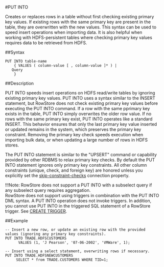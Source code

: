 #PUT INTO

Creates or replaces rows in a table without first checking existing primary key values. If existing rows with the same primary key are present in the table, they are overwritten with the new values. This syntax can be used to speed insert operations when importing data. It is also helpful when working with HDFS-persistent tables where checking primary key values requires data to be retrieved from HDFS.

##Syntax

``` pre
PUT INTO table-name
    { VALUES ( column-value [ , column-value ]* ) |
   Query
    }
```

<a id="reference_2A553C72CF7346D890FC904D8654E062__section_69794C56F9E840C991CE0B3A699D6013"></a>
##Description

PUT INTO speeds insert operations on HDFS read/write tables by ignoring existing primary key values. PUT INTO uses a syntax similar to the INSERT statement, but RowStore does not check existing primary key values before executing the PUT INTO command. If a row with the same pprimary key exists in the table, PUT INTO simply overwrites the older row value. If no rows with the same primary key exist, PUT INTO operates like a standard INSERT. This behavior ensures that only the last primary key value inserted or updated remains in the system, which preserves the primary key constraint. Removing the primary key check speeds execution when importing bulk data, or when updating a large number of rows in HDFS stores.

The PUT INTO statement is similar to the "UPSERT" command or capability provided by other RDBMS to relax primary key checks. By default the PUT INTO statement ignores only primary key constraints. All other column constraints (unique, check, and foreign key) are honored unless you explicitly set the <a href="../configuration/ConnectionAttributes.html#jdbc_connection_attributes__secskipconstraintchecks" class="xref noPageCitation">skip-constraint-checks</a> connection property.

!!!Note: 
	RowStore does not support a PUT INTO with a subselect query if any subselect query requires aggregation. </br> RowStore does not support using triggers in combination with the PUT INTO DML syntax. A PUT INTO operation does not invoke triggers. In addition, you cannot use PUT INTO in the triggered SQL statement of a RowStore trigger. See <a href="ref-create-trigger.html#reference_85BF6CBEC8D447989DC8EDE24C9DBFA5" class="xref" title="A trigger defines a set of actions that are executed when a delete, insert, or update operation is performed on a table. For example, if you define a trigger for a delete on a particular table, the trigger&#39;s action occurs whenever someone deletes a row or rows from the table.">CREATE TRIGGER</a>.

##Example

``` pre
-- Insert a new row, or update an existing row with the provided values (ignoring any primary key constraints).
PUT INTO TRADE.HDFSCUSTOMERS
      VALUES (1, 'J Pearson', '07-06-2002', 'VMWare', 1);

-- Insert using a select statement, overwriting rows if necessary.
PUT INTO TRADE.HDFSNEWCUSTOMERS
     SELECT * from TRADE.CUSTOMERS WHERE TID=1;
```


